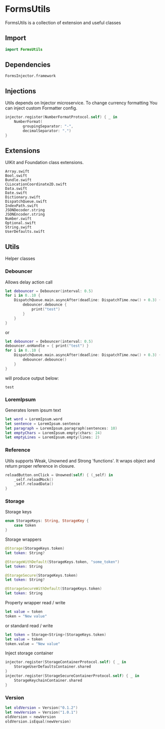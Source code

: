 # FormsUtils

FormsUtils is a collection of extension and useful classes

## Import

```swift
import FormsUtils
``` 

## Dependencies

```
FormsInjector.framework
```

## Injections

Utils depends on Injector microservice. To change currency formatting You can inject custom Formatter config.

```swift
injector.register(NumberFormatProtocol.self) { _ in
    NumberFormat(
        groupingSeparator: "-",
        decimalSeparator: ".")
}
```

## Extensions

UIKit and Foundation class extensions.

```
Array.swift
Bool.swift
Bundle.swift
CLLocationCoordinate2D.swift
Data.swift
Date.swift
Dictionary.swift
DispatchQueue.swift
IndexPath.swift
JSONDecoder.string
JSONEncoder.string
Number.swift
Optional.swift
String.swift
UserDefaults.swift
```

## Utils

Helper classes

### Debouncer

Allows delay action call

```swift
let debouncer = Debouncer(interval: 0.5)
for i in 0..10 {
    DispatchQueue.main.asyncAfter(deadline: DispatchTime.now() + 0.3) {
        debouncer.debounce {
            print("test")
        }
    }
}
```

or 

```swift
let debouncer = Debouncer(interval: 0.5)
debouncer.onHandle = { print("test") }
for i in 0..10 {
    DispatchQueue.main.asyncAfter(deadline: DispatchTime.now() + 0.3) {
        debouncer.debounce()
    }
}
```

will produce output below:

```
test
```

### LoremIpsum

Generates lorem ipsum text

```swift
let word = LoremIpsum.word
let sentence = LoremIpsum.sentence
let paragraph = LoremIpsum.paragraph(sentences: 10)
let emptyChars = LoremIpsum.empty(chars: 24)
let emptyLines = LoremIpsum.empty(lines: 2)
```

### Reference

Utils supports Weak, Unowned and Strong 'functions'. It wraps object and return proper reference in closure.

```swift
reloadButton.onClick = Unowned(self) { (_self) in
    _self.reloadMock()
    _self.reloadData()
}
```

### Storage

Storage keys

```swift
enum StorageKeys: String, StorageKey {
    case token
}
```

Storage wrappers

```swift
@Storage(StorageKeys.token)
let token: String?

@StorageWithDefault(StorageKeys.token, "some_token")
let token: String

@StorageSecure(StorageKeys.token)
let token: String?

@StorageSecureWithDefault(StorageKeys.token)
let token: String
```

Property wrapper read / write

```swift 
let value = token
token = "New value"
```

or standard read / write

```swift
let token = Storage<String>(StorageKeys.token)
let value = token
token.value = "New value"
```

Inject storage container

```swift
injector.register(StorageContainerProtocol.self) { _ in
    StorageUserDefaultsContainer.shared
}
injector.register(StorageSecureContainerProtocol.self) { _ in
    StorageKeychainContainer.shared
}
```

### Version

```swift
let oldVersion = Version("0.1.2")
let newVersion = Version("1.0.1")
oldVersion < newVersion
oldVersion.isEqual(newVersion)
```
